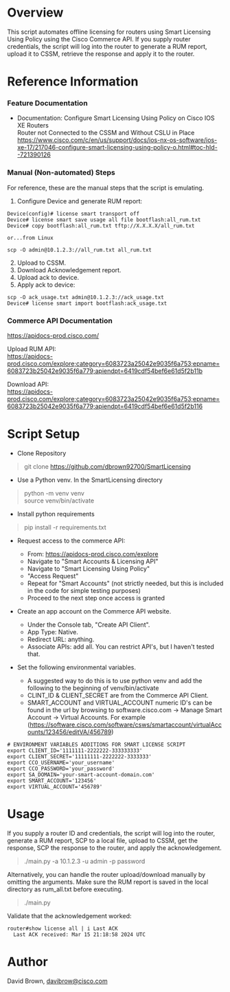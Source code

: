 # Overview
This script automates offline licensing for routers using Smart Licensing Using Policy using the Cisco Commerce API.
If you supply router credentials, the script will log into the router to generate a RUM report, upload it to CSSM,
retrieve the response and apply it to the router.

# Reference Information
### Feature Documentation
- Documentation: Configure Smart Licensing Using Policy on Cisco IOS XE Routers \
Router not Connected to the CSSM and Without CSLU in Place \
https://www.cisco.com/c/en/us/support/docs/ios-nx-os-software/ios-xe-17/217046-configure-smart-licensing-using-policy-o.html#toc-hId--721390126

### Manual (Non-automated) Steps
For reference, these are the manual steps that the script is emulating.

1. Configure Device and generate RUM report:
~~~
Device(config)# license smart transport off
Device# license smart save usage all file bootflash:all_rum.txt 
Device# copy bootflash:all_rum.txt tftp://X.X.X.X/all_rum.txt

or...from Linux

scp -O admin@10.1.2.3://all_rum.txt all_rum.txt
~~~
2. Upload to CSSM.
3. Download Acknowledgement report.
4. Upload ack to device.
5. Apply ack to device:
~~~
scp -O ack_usage.txt admin@10.1.2.3://ack_usage.txt
Device# license smart import bootflash:ack_usage.txt 
~~~

### Commerce API Documentation

https://apidocs-prod.cisco.com/

Upload RUM API: \
https://apidocs-prod.cisco.com/explore;category=6083723a25042e9035f6a753;epname=6083723b25042e9035f6a779;apiendpt=6419cdf54bef6e61d5f2b11b

Download API: \
https://apidocs-prod.cisco.com/explore;category=6083723a25042e9035f6a753;epname=6083723b25042e9035f6a779;apiendpt=6419cdf54bef6e61d5f2b116


# Script Setup
- Clone Repository
> git clone https://github.com/dbrown92700/SmartLicensing
- Use a Python venv. In the SmartLicensing directory 
> python -m venv venv \
> source venv/bin/activate
- Install python requirements
> pip install -r requirements.txt
- Request access to the commerce API:
  - From: https://apidocs-prod.cisco.com/explore
  - Navigate to "Smart Accounts & Licensing API"
  - Navigate to "Smart Licensing Using Policy"
  - "Access Request"
  - Repeat for "Smart Accounts" (not strictly needed, but this is included in the code for simple testing purposes)
  - Proceed to the next step once access is granted
- Create an app account on the Commerce API website.
  - Under the Console tab, "Create API Client".
  - App Type: Native.
  - Redirect URL: anything.
  - Associate APIs: add all.  You can restrict API's, but I haven't tested that.


- Set the following environmental variables.
  - A suggested way to do this is to use python venv
  and add the following to the beginning of venv/bin/activate
  - CLINT_ID & CLIENT_SECRET are from the Commerce API Client.
  - SMART_ACCOUNT and VIRTUAL_ACCOUNT numeric ID's can be found in the url by browsing to software.cisco.com ->
  Manage Smart Account -> Virtual Accounts. 
  For example (https://software.cisco.com/software/csws/smartaccount/virtualAccounts/123456/editVA/456789)
~~~
# ENVIRONMENT VARIABLES ADDITIONS FOR SMART LICENSE SCRIPT
export CLIENT_ID='1111111-2222222-333333333'
export CLIENT_SECRET='11111111-2222222-3333333'
export CCO_USERNAME='your_username'
export CCO_PASSWORD='your_password'
export SA_DOMAIN='your-smart-account-domain.com'
export SMART_ACCOUNT='123456'
export VIRTUAL_ACCOUNT='456789'
~~~
# Usage
If you supply a router ID and credentials, the script will log into the router, generate a RUM report, SCP to a local
file, upload to CSSM, get the response, SCP the response to the router, and apply the acknowledgement.

> ./main.py -a 10.1.2.3 -u admin -p password

Alternatively, you can handle the router upload/download manually by omitting the arguments. Make sure the RUM report 
is saved in the local directory as rum_all.txt before executing.

> ./main.py

Validate that the acknowledgement worked:
~~~
router#show license all | i Last ACK
  Last ACK received: Mar 15 21:18:58 2024 UTC
~~~
# Author

David Brown, davibrow@cisco.com
